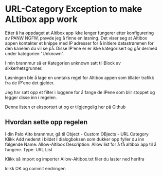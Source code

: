 # URL-Category Exception to make ALtibox app work

Etter å ha oppdaget at Altibox app ikke lenger fungerer etter konfigurering av PANW NGFW, prøvde jeg å finne en løsning.
Det viser seg at Altibox appen kontakter et knippe med IP adresser for å initiere datastrømmen for den kanelen du vil se på.
Disse IP'ene er er ikke kategorisert og går dermed under kategorien "Unknown". 

I min brannmur så er Kategorien unknown satt til Block av sikkerhetsgrunner.

Løsningen ble å lage en unntaks regel for Altibox appen som tillater trafikk fra de IP'ene det gjelder.

Jeg har satt opp et filter i loggene for å fange de IPene som blir stoppet og legger disse inn i regelen.

Denne listen er eksportert ut og er tilgjengelig her på Github 

## Hvordan sette opp regelen ##

I din Palo Alto brannmur, gå til Object - Custom OBjects - URL Category
Klikk Add nederst i bildet
I dialogboksen som dukker opp fyller du inn følgende
Name: Allow-Altibox
Description: Allow list for å få altibox app til å fungere.
Type: URL List

Klikk så import og importer Allow-Altibox.txt filer du laster ned herifra

klikk OK og commit endringen
